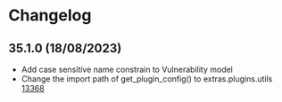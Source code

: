 # Changelog

## 35.1.0 (18/08/2023)

* Add case sensitive name constrain to Vulnerability model
* Change the import path of get_plugin_config() to extras.plugins.utils [13368](https://github.com/netbox-community/netbox/commit/f5a1f83f9fa9d98c945d21eb0f7ccb8cd37fbf59)
